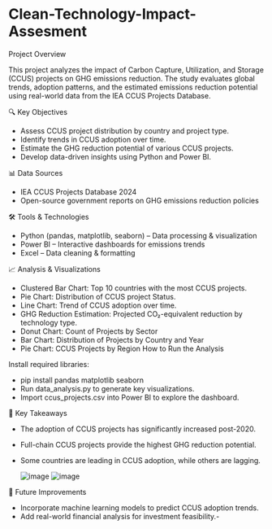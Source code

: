 # Clean-Technology-Impact-Assesment
Project Overview

This project analyzes the impact of Carbon Capture, Utilization, and Storage (CCUS) projects on GHG emissions reduction. The study evaluates global trends, adoption patterns, and the estimated emissions reduction potential using real-world data from the IEA CCUS Projects Database.

🔍 Key Objectives

- Assess CCUS project distribution by country and project type.
- Identify trends in CCUS adoption over time.
- Estimate the GHG reduction potential of various CCUS projects.
- Develop data-driven insights using Python and Power BI.

📊 Data Sources

- IEA CCUS Projects Database 2024
- Open-source government reports on GHG emissions reduction policies

🛠 Tools & Technologies
- Python (pandas, matplotlib, seaborn) – Data processing & visualization
- Power BI – Interactive dashboards for emissions trends
- Excel – Data cleaning & formatting

📈 Analysis & Visualizations

- Clustered Bar Chart: Top 10 countries with the most CCUS projects.
- Pie Chart: Distribution of CCUS project Status.
- Line Chart: Trend of CCUS adoption over time.
- GHG Reduction Estimation: Projected CO₂-equivalent reduction by technology type.
- Donut Chart: Count of Projects by Sector
- Bar Chart: Distribution of Projects by Country and Year
- Pie Chart: CCUS Projects by Region
How to Run the Analysis

Install required libraries:

- pip install pandas matplotlib seaborn
- Run data_analysis.py to generate key visualizations.
- Import ccus_projects.csv into Power BI to explore the dashboard.

📢 Key Takeaways

- The adoption of CCUS projects has significantly increased post-2020.
- Full-chain CCUS projects provide the highest GHG reduction potential.
- Some countries are leading in CCUS adoption, while others are lagging.

  ![image](https://github.com/user-attachments/assets/9ffd9aad-79bc-4abf-8328-f7edf921acd4)
  ![image](https://github.com/user-attachments/assets/86a4a1d3-4dce-4231-b7e8-92a6335d49d3)



📌 Future Improvements

- Incorporate machine learning models to predict CCUS adoption trends.
- Add real-world financial analysis for investment feasibility.- 
